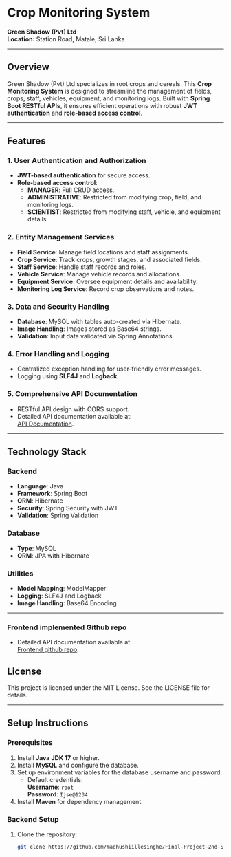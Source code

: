 # Crop Monitoring System

**Green Shadow (Pvt) Ltd**  
**Location:** Station Road, Matale, Sri Lanka  

---

## Overview

Green Shadow (Pvt) Ltd specializes in root crops and cereals. This **Crop Monitoring System** is designed to streamline the management of fields, crops, staff, vehicles, equipment, and monitoring logs. Built with **Spring Boot RESTful APIs**, it ensures efficient operations with robust **JWT authentication** and **role-based access control**.

---

## Features

### 1. User Authentication and Authorization
- **JWT-based authentication** for secure access.
- **Role-based access control**:
  - **MANAGER**: Full CRUD access.
  - **ADMINISTRATIVE**: Restricted from modifying crop, field, and monitoring logs.
  - **SCIENTIST**: Restricted from modifying staff, vehicle, and equipment details.

### 2. Entity Management Services
- **Field Service**: Manage field locations and staff assignments.
- **Crop Service**: Track crops, growth stages, and associated fields.
- **Staff Service**: Handle staff records and roles.
- **Vehicle Service**: Manage vehicle records and allocations.
- **Equipment Service**: Oversee equipment details and availability.
- **Monitoring Log Service**: Record crop observations and notes.

### 3. Data and Security Handling
- **Database**: MySQL with tables auto-created via Hibernate.
- **Image Handling**: Images stored as Base64 strings.
- **Validation**: Input data validated via Spring Annotations.

### 4. Error Handling and Logging
- Centralized exception handling for user-friendly error messages.
- Logging using **SLF4J** and **Logback**.

### 5. Comprehensive API Documentation
- RESTful API design with CORS support.
- Detailed API documentation available at:  
  [API Documentation](https://documenter.getpostman.com/view/35385949/2sAY55Zd63).

---

## Technology Stack

### Backend
- **Language**: Java
- **Framework**: Spring Boot
- **ORM**: Hibernate
- **Security**: Spring Security with JWT
- **Validation**: Spring Validation

### Database
- **Type**: MySQL
- **ORM**: JPA with Hibernate

### Utilities
- **Model Mapping**: ModelMapper
- **Logging**: SLF4J and Logback
- **Image Handling**: Base64 Encoding

---

### Frontend implemented Github repo 
- Detailed API documentation available at:  
[Frontend github repo](https://github.com/madhushiillesinghe/Final-Project-Frontend.git).

## License

This project is licensed under the MIT License. See the LICENSE file for details.

---

## Setup Instructions

### Prerequisites
1. Install **Java JDK 17** or higher.
2. Install **MySQL** and configure the database.
3. Set up environment variables for the database username and password.
   - Default credentials:  
     **Username**: `root`  
     **Password**: `Ijse@1234`
4. Install **Maven** for dependency management.

### Backend Setup
1. Clone the repository:
   ```bash
   git clone https://github.com/madhushiillesinghe/Final-Project-2nd-Sem.git




